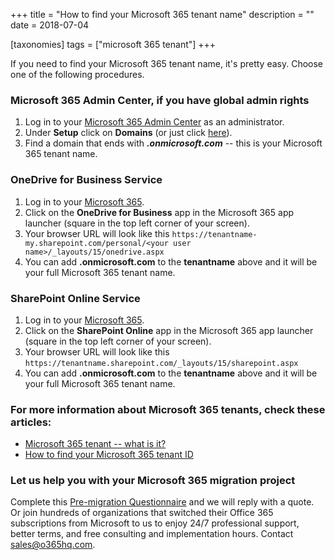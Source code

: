 +++
title = "How to find your Microsoft 365 tenant name"
description = ""
date = 2018-07-04

[taxonomies]
tags = ["microsoft 365 tenant"]
+++

If you need to find your Microsoft 365 tenant name, it's pretty easy.
Choose one of the following procedures.

### Microsoft 365 Admin Center, if you have global admin rights

1.  Log in to your [Microsoft 365 Admin
    Center](https://portal.office.com/adminportal) as an administrator.
2.  Under **Setup** click on **Domains** (or just click
    [here](https://portal.office.com/adminportal#/Domains)).
3.  Find a domain that ends with ***.onmicrosoft.com*** -- this is your
    Microsoft 365 tenant name.

### OneDrive for Business Service

1.  Log in to your [Microsoft 365](https://portal.office.com).
2.  Click on the **OneDrive for Business** app in the Microsoft 365 app
    launcher (square in the top left corner of your screen).
3.  Your browser URL will look like this
    `https://tenantname-my.sharepoint.com/personal/<your user name>/_layouts/15/onedrive.aspx`
4.  You can add **.onmicrosoft.com** to the **tenantname** above and it
    will be your full Microsoft 365 tenant name.

### SharePoint Online Service

1.  Log in to your [Microsoft 365](https://portal.office.com).
2.  Click on the **SharePoint Online** app in the Microsoft 365 app
    launcher (square in the top left corner of your screen).
3.  Your browser URL will look like this
    `https://tenantname.sharepoint.com/_layouts/15/sharepoint.aspx`
4.  You can add **.onmicrosoft.com** to the **tenantname** above and it
    will be your full Microsoft 365 tenant name.

### For more information about Microsoft 365 tenants, check these articles:

-   [Microsoft 365 tenant -- what is
    it?](o365hq.com/faq/what-is-office-365-or-azure-ad-tenant)
-   [How to find your Microsoft 365 tenant
    ID](o365hq.com/faq/how-to-find-your-office-365-tenant-id)

### Let us help you with your Microsoft 365 migration project

Complete this [Pre-migration
Questionnaire](https://office365.typeform.com/to/TMQniV) and we will
reply with a quote. Or join hundreds of organizations that switched
their Office 365 subscriptions from Microsoft to us to enjoy 24/7
professional support, better terms, and free consulting and
implementation hours. Contact sales@o365hq.com.

